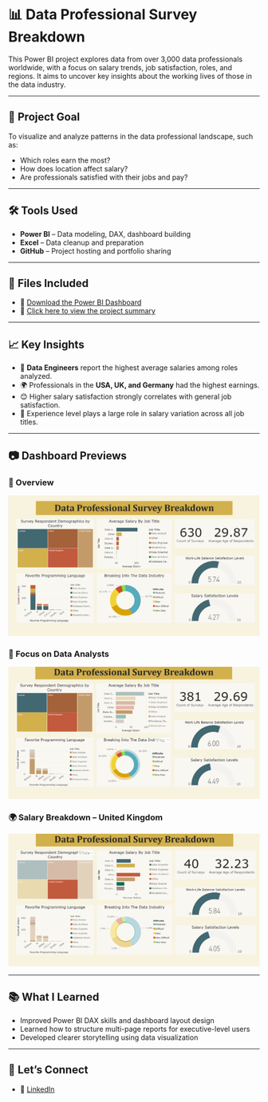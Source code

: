 # 📊 Data Professional Survey Breakdown

This Power BI project explores data from over 3,000 data professionals worldwide, with a focus on salary trends, job satisfaction, roles, and regions. It aims to uncover key insights about the working lives of those in the data industry.

---

## 🎯 Project Goal

To visualize and analyze patterns in the data professional landscape, such as:
- Which roles earn the most?
- How does location affect salary?
- Are professionals satisfied with their jobs and pay?

---

## 🛠 Tools Used
- **Power BI** – Data modeling, DAX, dashboard building
- **Excel** – Data cleanup and preparation
- **GitHub** – Project hosting and portfolio sharing

---

## 📁 Files Included
- 📁 [Download the Power BI Dashboard](Data_Professional_Survey_Breakdown.pbix)
- 📄 [Click here to view the project summary](Data_Professional_Survey_Summary.pdf.pdf)


---

## 📈 Key Insights
- 💼 **Data Engineers** report the highest average salaries among roles analyzed.
- 🌍 Professionals in the **USA, UK, and Germany** had the highest earnings.
- 😊 Higher salary satisfaction strongly correlates with general job satisfaction.
- 🧠 Experience level plays a large role in salary variation across all job titles.

---

## 📷 Dashboard Previews

### 👤 Overview 
![Overview](dashboard_screenshots/Overview.png)

### 💼 Focus on Data Analysts
![Data Analyst](dashboard_screenshots/Data_Analyst.png)

### 🌍 Salary Breakdown – United Kingdom
![UK Salary](dashboard_screenshots/United_Kingdom.png)

---

## 📚 What I Learned
- Improved Power BI DAX skills and dashboard layout design
- Learned how to structure multi-page reports for executive-level users
- Developed clearer storytelling using data visualization

---

## 🔗 Let’s Connect
- 💼 [LinkedIn]([(https://www.linkedin.com/in/cameren-philip-94a3641aa/)](https://www.linkedin.com/posts/cameren-philip-94a3641aa_dataanalysis-powerbi-datavisualization-activity-7252742065644613632-7TW_?utm_source=share&utm_medium=member_desktop&rcm=ACoAADDRikoBSQo4-FyLK-RhyBiB2EmcGkj1e1I))  
